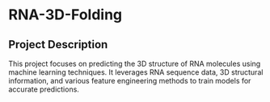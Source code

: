 # RNA-3D-Folding

## Project Description

This project focuses on predicting the 3D structure of RNA molecules using machine learning techniques. It leverages RNA sequence data, 3D structural information, and various feature engineering methods to train models for accurate predictions.

